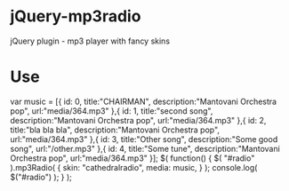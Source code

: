 # jQuery-mp3radio
jQuery plugin - mp3 player with fancy skins

# Use

var music = [{
                            id: 0,
                            title:"CHAIRMAN",
                            description:"Mantovani Orchestra pop",
                            url:"media/364.mp3"
                        },{
                            id: 1,
                            title:"second song",
                            description:"Mantovani Orchestra pop",
                            url:"media/364.mp3"
                        },{
                            id: 2,
                            title:"bla bla bla",
                            description:"Mantovani Orchestra pop",
                            url:"media/364.mp3"
                        },{
                            id: 3,
                            title:"Other song",
                            description:"Some good song",
                            url:"/other.mp3"
                        },{
                            id: 4,
                            title:"Some tune",
                            description:"Mantovani Orchestra pop",
                            url:"media/364.mp3"
                        }];
			$( function() {
				$( "#radio" ).mp3Radio( {
					skin: "cathedralradio",
					media: music,
				} );
                                console.log( $("#radio") );
			} );
